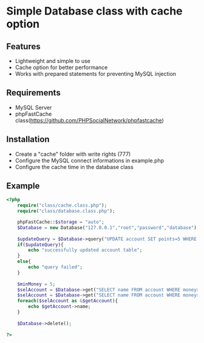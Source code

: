 # Simple Database class with cache option

## Features

  - Lightweight and simple to use
  - Cache option for better performance
  - Works with prepared statements for preventing MySQL injection

## Requirements
  - MySQL Server
  - phpFastCache class(https://github.com/PHPSocialNetwork/phpfastcache)

## Installation
   - Create a "cache" folder with write rights (777)
   - Configure the MySQL connect informations in example.php
   - Configure the cache time in the database class

## Example
```php
<?php
	require("class/cache.class.php");
	require("class/database.class.php");

	phpFastCache::$storage = "auto";
	$Database = new Database("127.0.0.1","root","password","database");
	
	$updateQuery = $Database->query("UPDATE account SET points=5 WHERE id=5");
	if($updateQuery){
		echo "successfully updated account table";
	}
	else{
		echo "query failed";
	}
	
	$minMoney = 5;
	$selAccount = $Database->get("SELECT name FROM account WHERE money>:moneyVariable",array(":moneyVariable" => $minMoney)); //With cache
	$selAccount = $Database->get("SELECT name FROM account WHERE money>:moneyVariable",array(":moneyVariable" => $minMoney),false); //Without cache
	foreach($selAccount as &$getAccount){
		echo $getAccount->name;
	}
	
	$Database->delete();
	
?>
```
